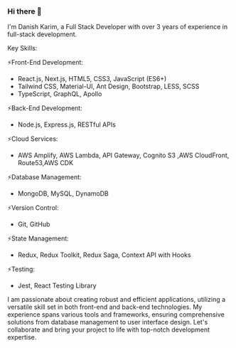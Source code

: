 ### Hi there 👋

I'm Danish Karim, a Full Stack Developer with over 3 years of experience in full-stack development.

Key Skills:

⚡Front-End Development:
- React.js, Next.js, HTML5, CSS3, JavaScript (ES6+)
- Tailwind CSS, Material-UI, Ant Design, Bootstrap, LESS, SCSS
- TypeScript, GraphQL, Apollo

⚡Back-End Development:
- Node.js, Express.js, RESTful APIs

⚡Cloud Services:
- AWS Amplify, AWS Lambda, API Gateway, Cognito S3 ,AWS CloudFront, Route53,AWS CDK

⚡Database Management:
- MongoDB, MySQL, DynamoDB

⚡Version Control:
- Git, GitHub

⚡State Management:
- Redux, Redux Toolkit, Redux Saga, Context API with Hooks

⚡Testing:
- Jest, React Testing Library

I am passionate about creating robust and efficient applications, utilizing a versatile skill set in both front-end and back-end technologies. My experience spans various tools and frameworks, ensuring comprehensive solutions from database management to user interface design. Let's collaborate and bring your project to life with top-notch development expertise.
